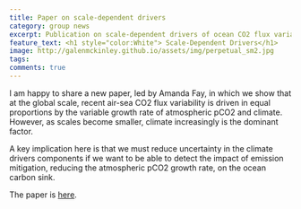 ```yaml
---
title: Paper on scale-dependent drivers
category: group news
excerpt: Publication on scale-dependent drivers of ocean CO2 flux variability
feature_text: <h1 style="color:White"> Scale-Dependent Drivers</h1>
image: http://galenmckinley.github.io/assets/img/perpetual_sm2.jpg
tags: 
comments: true
---
```


I am happy to share a new paper, led by Amanda Fay, in which we show that at the global scale, recent air-sea CO2 flux variability is driven in equal proportions by the variable growth rate of atmospheric pCO2 and climate. However, as scales become smaller, climate increasingly is the dominant factor. 

A key implication here is that we must reduce uncertainty in the climate drivers components if we want to be able to detect the impact of emission mitigation, reducing the atmospheric pCO2 growth rate, on the ocean carbon sink.  


The paper is [here](http://dx.doi.org/10.1029/2024GL111911). 

